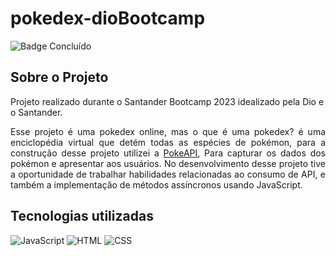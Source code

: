 # pokedex-dioBootcamp

![Badge Concluído](http://img.shields.io/static/v1?label=STATUS&message=Concluído&color=GREEN&style=for-the-badge)

## Sobre o Projeto

Projeto realizado durante o Santander Bootcamp 2023 idealizado pela 
Dio e o Santander.


<p align="justify">
  Esse projeto é uma pokedex online, mas o que é uma pokedex? é uma enciclopédia virtual que detém todas as espécies de pokémon, para a construção desse projeto utilizei a <a href="https://pokeapi.co/">PokeAPI</a>, Para capturar os dados dos pokémon e apresentar aos usuários.
No desenvolvimento desse projeto tive a oportunidade de trabalhar habilidades relacionadas ao consumo de API, e também a implementação de métodos assíncronos usando JavaScript.
</p>

## Tecnologias utilizadas

![JavaScript](https://img.shields.io/badge/JavaScript-F7DF1E?style=for-the-badge&logo=javascript&logoColor=black) 
![HTML](https://img.shields.io/badge/HTML_5-e44d26?style=for-the-badge&logo=html5&logoColor=white)
![CSS](https://img.shields.io/badge/CSS_3-264de4?&style=for-the-badge&logo=css3&logoColor=white)
